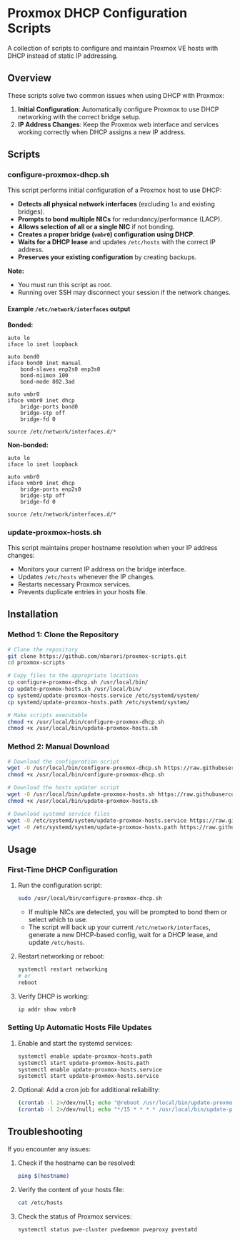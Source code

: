 # Proxmox DHCP Configuration Scripts
A collection of scripts to configure and maintain Proxmox VE hosts with DHCP instead of static IP addressing.

## Overview
These scripts solve two common issues when using DHCP with Proxmox:
1. **Initial Configuration**: Automatically configure Proxmox to use DHCP networking with the correct bridge setup.
2. **IP Address Changes**: Keep the Proxmox web interface and services working correctly when DHCP assigns a new IP address.

## Scripts

### configure-proxmox-dhcp.sh

This script performs initial configuration of a Proxmox host to use DHCP:

- **Detects all physical network interfaces** (excluding `lo` and existing bridges).
- **Prompts to bond multiple NICs** for redundancy/performance (LACP).
- **Allows selection of all or a single NIC** if not bonding.
- **Creates a proper bridge (`vmbr0`) configuration using DHCP**.
- **Waits for a DHCP lease** and updates `/etc/hosts` with the correct IP address.
- **Preserves your existing configuration** by creating backups.

**Note:**  
- You must run this script as root.
- Running over SSH may disconnect your session if the network changes.

#### Example `/etc/network/interfaces` output

**Bonded:**
```
auto lo
iface lo inet loopback

auto bond0
iface bond0 inet manual
    bond-slaves enp2s0 enp3s0
    bond-miimon 100
    bond-mode 802.3ad

auto vmbr0
iface vmbr0 inet dhcp
    bridge-ports bond0
    bridge-stp off
    bridge-fd 0

source /etc/network/interfaces.d/*
```

**Non-bonded:**
```
auto lo
iface lo inet loopback

auto vmbr0
iface vmbr0 inet dhcp
    bridge-ports enp2s0
    bridge-stp off
    bridge-fd 0

source /etc/network/interfaces.d/*
```

### update-proxmox-hosts.sh

This script maintains proper hostname resolution when your IP address changes:

- Monitors your current IP address on the bridge interface.
- Updates `/etc/hosts` whenever the IP changes.
- Restarts necessary Proxmox services.
- Prevents duplicate entries in your hosts file.

## Installation


### Method 1: Clone the Repository
```bash
# Clone the repository
git clone https://github.com/nbarari/proxmox-scripts.git
cd proxmox-scripts

# Copy files to the appropriate locations
cp configure-proxmox-dhcp.sh /usr/local/bin/
cp update-proxmox-hosts.sh /usr/local/bin/
cp systemd/update-proxmox-hosts.service /etc/systemd/system/
cp systemd/update-proxmox-hosts.path /etc/systemd/system/

# Make scripts executable
chmod +x /usr/local/bin/configure-proxmox-dhcp.sh
chmod +x /usr/local/bin/update-proxmox-hosts.sh
```

### Method 2: Manual Download
```bash
# Download the configuration script
wget -O /usr/local/bin/configure-proxmox-dhcp.sh https://raw.githubusercontent.com/nbarari/proxmox-scripts/main/configure-proxmox-dhcp.sh
chmod +x /usr/local/bin/configure-proxmox-dhcp.sh

# Download the hosts updater script
wget -O /usr/local/bin/update-proxmox-hosts.sh https://raw.githubusercontent.com/nbarari/proxmox-scripts/main/update-proxmox-hosts.sh
chmod +x /usr/local/bin/update-proxmox-hosts.sh

# Download systemd service files
wget -O /etc/systemd/system/update-proxmox-hosts.service https://raw.githubusercontent.com/nbarari/proxmox-scripts/main/systemd/update-proxmox-hosts.service
wget -O /etc/systemd/system/update-proxmox-hosts.path https://raw.githubusercontent.com/nbarari/proxmox-scripts/main/systemd/update-proxmox-hosts.path
```

## Usage

### First-Time DHCP Configuration

1. Run the configuration script:
   ```bash
   sudo /usr/local/bin/configure-proxmox-dhcp.sh
   ```

   - If multiple NICs are detected, you will be prompted to bond them or select which to use.
   - The script will back up your current `/etc/network/interfaces`, generate a new DHCP-based config, wait for a DHCP lease, and update `/etc/hosts`.

2. Restart networking or reboot:
   ```bash
   systemctl restart networking
   # or
   reboot
   ```

3. Verify DHCP is working:
   ```bash
   ip addr show vmbr0
   ```

### Setting Up Automatic Hosts File Updates

1. Enable and start the systemd services:
   ```bash
   systemctl enable update-proxmox-hosts.path
   systemctl start update-proxmox-hosts.path
   systemctl enable update-proxmox-hosts.service
   systemctl start update-proxmox-hosts.service
   ```

2. Optional: Add a cron job for additional reliability:
   ```bash
   (crontab -l 2>/dev/null; echo "@reboot /usr/local/bin/update-proxmox-hosts.sh") | crontab -
   (crontab -l 2>/dev/null; echo "*/15 * * * * /usr/local/bin/update-proxmox-hosts.sh") | crontab -
   ```

## Troubleshooting

If you encounter any issues:

1. Check if the hostname can be resolved:
   ```bash
   ping $(hostname)
   ```

2. Verify the content of your hosts file:
   ```bash
   cat /etc/hosts
   ```

3. Check the status of Proxmox services:
   ```bash
   systemctl status pve-cluster pvedaemon pveproxy pvestatd
   ```
